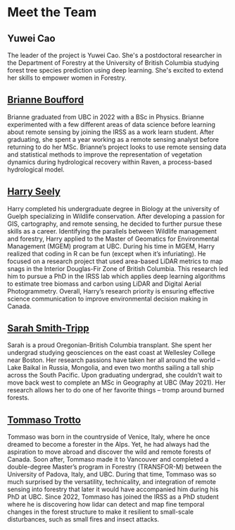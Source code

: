 # Meet the Team

## Yuwei Cao
The leader of the project is Yuwei Cao. She's a postdoctoral researcher in the Department of Forestry at the University of British Columbia studying forest tree species prediction using deep learning. She's excited to extend her skills to empower women in Forestry.

## [Brianne Boufford](blbouf@student.ubc.ca) 
Brianne graduated from UBC in 2022 with a BSc in Physics. Brianne experimented with a few different areas of data science before learning about remote sensing by joining the IRSS as a work learn student. After graduating, she spent a year working as a remote sensing analyst before returning to do her MSc. Brianne’s project looks to use remote sensing data and statistical methods to improve the representation of vegetation dynamics during hydrological recovery within Raven, a process-based hydrological model.

## [Harry Seely](https://github.com/harryseely)
Harry completed his undergraduate degree in Biology at the university of Guelph specializing in Wildlife conservation. After developing a passion for GIS, cartography, and remote sensing, he decided to further pursue these skills as a career. Identifying the parallels between Wildlife management and forestry, Harry applied to the Master of Geomatics for Environmental Management (MGEM) program at UBC. During his time in MGEM, Harry realized that coding in R can be fun (except when it’s infuriating). He focused on a research project that used area-based LiDAR metrics to map snags in the Interior Douglas-Fir Zone of British Columbia. This research led him to pursue a PhD in the IRSS lab which applies deep learning algorithms to estimate tree biomass and carbon using LiDAR and Digital Aerial Photogrammetry. Overall, Harry’s research priority is ensuring effective science communication to improve environmental decision making in Canada.

## [Sarah Smith-Tripp](sarahsmithtripp.github.io) 
Sarah is a proud Oregonian-British Columbia transplant. She spent her undergrad studying geosciences on the east coast at Wellesley College near Boston. Her research passions have taken her all around the world – Lake Baikal in Russia, Mongolia, and even two months sailing a tall ship across the South Pacific. Upon graduating undergrad, she couldn’t wait to move back west to complete an MSc in Geography at UBC (May 2021). Her research allows her to do one of her favorite things – tromp around burned forests.

## [Tommaso Trotto](https://github.com/ttrotto)
Tommaso was born in the countryside of Venice, Italy, where he once dreamed to become a forester in the Alps. Yet, he had always had the aspiration to move abroad and discover the wild and remote forests of Canada. Soon after, Tommaso made it to Vancouver and completed a double-degree Master’s program in Forestry (TRANSFOR-M) between the University of Padova, Italy, and UBC. During that time, Tommaso was so much surprised by the versatility, technicality, and integration of remote sensing into forestry that later it would have accompanied him during his PhD at UBC. Since 2022, Tommaso has joined the IRSS as a PhD student where he is discovering how lidar can detect and map fine temporal changes in the forest structure to make it resilient to small-scale disturbances, such as small fires and insect attacks.
